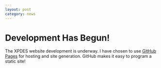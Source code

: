 ```yaml
---
layout: post
category: news
---
```

# Development Has Begun!

The XPDES website development is underway.
I have chosen to use [GitHub Pages](pages.github.com) for hosting and site generation.
GitHub makes it easy to program a static site!
